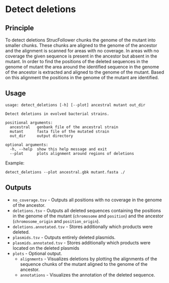# Detect deletions

## Principle

To detect deletions StrucFollower chunks the genome of the mutant into smaller chunks. These chunks are aligned to the genome of the ancestor and the alignment is scanned for areas with no coverage. In areas with no coverage the given sequence is present in the ancestor but absent in the mutant.
In order to find the positions of the deleted sequences in the genome of mutant the area around the identified sequence in the genome of the ancestor is extracted and aligned to the genome of the mutant. Based on this alignment the positions in the genome of the mutant are identified.

## Usage

```
usage: detect_deletions [-h] [--plot] ancestral mutant out_dir

Detect deletions in evolved bacterial strains.

positional arguments:
  ancestral   genbank file of the ancestral strain
  mutant      fasta file of the mutated strain
  out_dir     output directory

optional arguments:
  -h, --help  show this help message and exit
  --plot      plots alignment around regions of deletions
```

Example:
```
detect_deletions --plot ancestral.gbk mutant.fasta ./
```

## Outputs

* `no_coverage.tsv` - Outputs all positions with no coverage in the genome of the ancestor. 
* `deletions.tsv` - Outputs all deleted sequences containing the positions in the genome of the mutant (`chromosome` and `position`) and the ancestor (`chromosome_origin` and `position_origin`).  
* `deletions.annotated.tsv` - Stores additionally which products were deleted. 
* `plasmids.tsv` - Outputs entirely deleted plasmids.
* `plasmids.annotated.tsv` - Stores additionally which products were located on the deleted plasmids
* `plots` - Optional output.
    * `alignments` - Visualizes deletions by plotting the alignments of the sequence chunks of the mutant aligned to the genome of the ancestor. 
    * `annotations` - Visualizes the annotation of the deleted sequence.